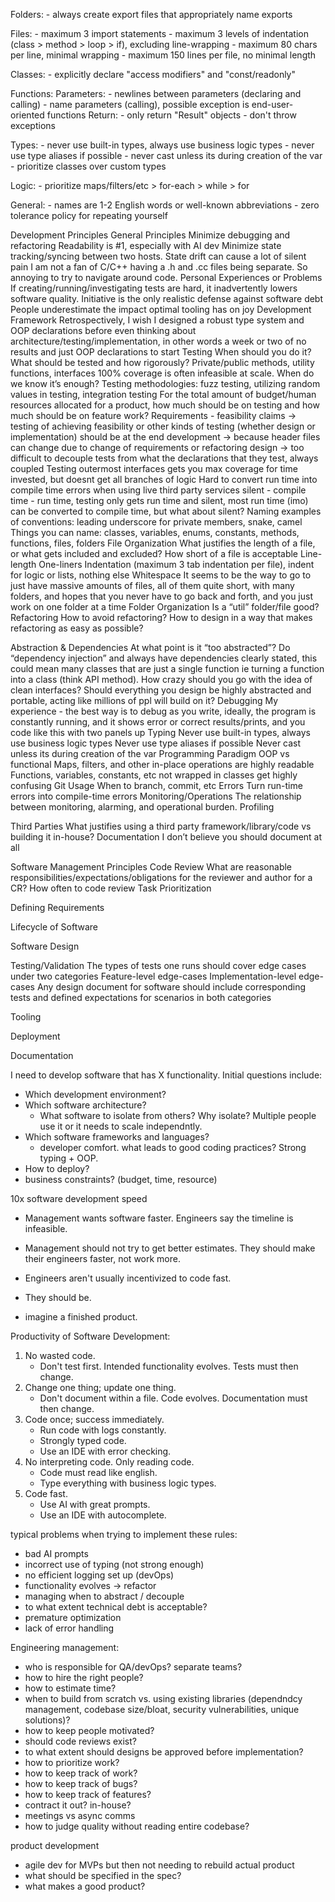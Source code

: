 Folders:
    - always create export files that appropriately name exports

Files:
    - maximum 3 import statements
    - maximum 3 levels of indentation (class > method > loop > if), 
        excluding line-wrapping
    - maximum 80 chars per line, minimal wrapping
    - maximum 150 lines per file, no minimal length

Classes:
    - explicitly declare "access modifiers" and "const/readonly" 

Functions:
    Parameters:
        - newlines between parameters (declaring and calling)
        - name parameters (calling), 
            possible exception is end-user-oriented functions
    Return:
        - only return "Result" objects
        - don't throw exceptions

Types:
    - never use built-in types, always use business logic types
    - never use type aliases if possible
    - never cast unless its during creation of the var
    - prioritize classes over custom types

Logic:
    - prioritize maps/filters/etc > for-each > while > for

General:
    - names are 1-2 English words or well-known abbreviations
    - zero tolerance policy for repeating yourself 








Development Principles
General Principles
Minimize debugging and refactoring
Readability is #1, especially with AI dev
Minimize state tracking/syncing between two hosts. State drift can cause a lot of silent pain
I am not a fan of C/C++ having a .h and .cc files being separate. So annoying to try to navigate around code. 
Personal Experiences or Problems
If creating/running/investigating tests are hard, it inadvertently lowers software quality. 
Initiative is the only realistic defense against software debt
People underestimate the impact optimal tooling has on joy
Development Framework
Retrospectively, I wish I designed a robust type system and OOP declarations before even thinking about architecture/testing/implementation, in other words a week or two of no results and just OOP declarations to start
Testing
When should you do it?
What should be tested and how rigorously? Private/public methods, utility functions, interfaces
100% coverage is often infeasible at scale. When do we know it’s enough?
Testing methodologies: fuzz testing, utilizing random values in testing, integration testing
For the total amount of budget/human resources allocated for a product, how much should be on testing and how much should be on feature work? 
Requirements - feasibility claims -> testing of achieving feasibility or other kinds of testing (whether design or implementation) should be at the end development -> because header files can change due to change of requirements or refactoring design -> too difficult to decouple tests from what the declarations that they test, always coupled
Testing outermost interfaces gets you max coverage for time invested, but doesnt get all branches of logic
Hard to convert run time into compile time errors when using live third party services
silent  - compile time - run time, testing only gets run time and silent, most run time (imo) can be converted to compile time, but what about silent?
Naming
examples of conventions: leading underscore for private members, snake, camel
Things you can name: classes, variables, enums, constants, methods, functions, files, folders
File Organization
What justifies the length of a file, or what gets included and excluded?
How short of a file is acceptable
Line-length
One-liners
Indentation (maximum 3 tab indentation per file), indent for logic or lists, nothing else
Whitespace
It seems to be the way to go to just have massive amounts of files, all of them quite short, with many folders, and hopes that you never have to go back and forth, and you just work on one folder at a time
Folder Organization
Is a “util” folder/file good? 
Refactoring
How to avoid refactoring?
How to design in a way that makes refactoring as easy as possible?

Abstraction & Dependencies
At what point is it “too abstracted”?
Do “dependency injection” and always have dependencies clearly stated, this could mean many classes that are just a single function ie turning a function into a class (think API method).
How crazy should you go with the idea of clean interfaces? Should everything you design be highly abstracted and portable, acting like millions of ppl will build on it?
Debugging
My experience - the best way is to debug as you write, ideally, the program is constantly running, and it shows error or correct results/prints, and you code like this with two panels up
Typing
Never use built-in types, always use business logic types
Never use type aliases if possible
Never cast unless its during creation of the var
Programming Paradigm
OOP vs functional
Maps, filters, and other in-place operations are highly readable
Functions, variables, constants, etc not wrapped in classes get highly confusing
Git Usage
When to branch, commit, etc
Errors
Turn run-time errors into compile-time errors
Monitoring/Operations
The relationship between monitoring, alarming, and operational burden.
Profiling

Third Parties
What justifies using a third party framework/library/code vs building it in-house?
Documentation
I don’t believe you should document at all

Software Management Principles
Code Review
What are reasonable responsibilities/expectations/obligations for the reviewer and author for a CR? 
How often to code review
Task Prioritization



Defining Requirements






Lifecycle of Software

Software Design

Testing/Validation
The types of tests one runs should cover edge cases under two categories
Feature-level edge-cases
Implementation-level edge-cases
Any design document for software should include corresponding tests and defined expectations for scenarios in both categories

Tooling

Deployment

Documentation






I need to develop software that has X functionality.
Initial questions include:
- Which development environment? 
- Which software architecture?
    - What software to isolate from others? Why isolate? Multiple people use it or it needs to scale independntly.
- Which software frameworks and languages?
    - developer comfort. what leads to good coding practices? Strong typing + OOP.
- How to deploy?
- business constraints? (budget, time, resource)

10x software development speed
- Management wants software faster. Engineers say the timeline is infeasible. 
- Management should not try to get better estimates. They should make their engineers faster, not work more.
- Engineers aren't usually incentivized to code fast. 
- They should be.

- imagine a finished product. 


Productivity of Software Development:
1. No wasted code.
    - Don't test first. Intended functionality evolves. Tests must then change.
2. Change one thing; update one thing.
    - Don't document within a file. Code evolves. Documentation must then change.
3. Code once; success immediately.
    - Run code with logs constantly.
    - Strongly typed code.
    - Use an IDE with error checking.
4. No interpreting code. Only reading code.
    - Code must read like english.
    - Type everything with business logic types.
5. Code fast.
    - Use AI with great prompts.
    - Use an IDE with autocomplete.

typical problems when trying to implement these rules:
- bad AI prompts
- incorrect use of typing (not strong enough)
- no efficient logging set up (devOps)
- functionality evolves -> refactor
- managing when to abstract / decouple
- to what extent technical debt is acceptable?
- premature optimization
- lack of error handling


Engineering management:
- who is responsible for QA/devOps? separate teams?
- how to hire the right people?
- how to estimate time?
- when to build from scratch vs. using existing libraries (dependndcy management, codebase size/bloat, security vulnerabilities, unique solutions)?
- how to keep people motivated?
- should code reviews exist?
- to what extent should designs be approved before implementation?
- how to prioritize work?
- how to keep track of work?
- how to keep track of bugs?
- how to keep track of features?
- contract it out? in-house?
- meetings vs async comms
- how to judge quality without reading entire codebase?


product development
- agile dev for MVPs but then not needing to rebuild actual product
- what should be specified in the spec?
- what makes a good product?